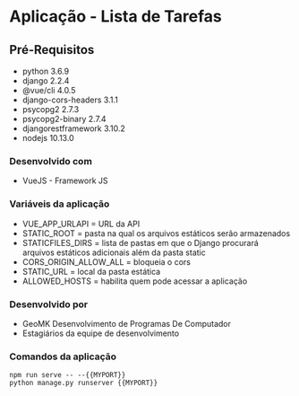 # Aplicação - Lista de Tarefas

## Pré-Requisitos

* python 3.6.9 
* django 2.2.4
* @vue/cli 4.0.5
* django-cors-headers 3.1.1 
* psycopg2 2.7.3
* psycopg2-binary 2.7.4
* djangorestframework 3.10.2
* nodejs 10.13.0

### Desenvolvido com

 * VueJS - Framework JS

### Variáveis da aplicação

* VUE_APP_URLAPI = URL da API
* STATIC_ROOT = pasta na qual os arquivos estáticos serão armazenados
* STATICFILES_DIRS = lista de pastas em que o Django procurará arquivos estáticos adicionais além da pasta static
* CORS_ORIGIN_ALLOW_ALL = bloqueia o cors 
* STATIC_URL = local da pasta estática
* ALLOWED_HOSTS =  habilita quem pode acessar a aplicação

### Desenvolvido por

* GeoMK Desenvolvimento de Programas De Computador
* Estagiários da equipe de desenvolvimento

### Comandos da aplicação
```
npm run serve -- --{{MYPORT}}  
python manage.py runserver {{MYPORT}}
```